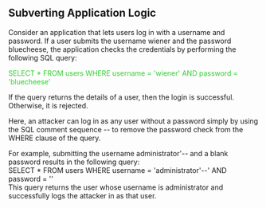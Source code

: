 ## Subverting Application Logic


Consider an application that lets users log in with a username and password. If a user submits the username wiener and the password bluecheese, the application checks the credentials by performing the following SQL query:  

<font color='limegreen'>SELECT * FROM users WHERE username = 'wiener' AND password = 'bluecheese'  </font>

If the query returns the details of a user, then the login is successful. Otherwise, it is rejected.  

Here, an attacker can log in as any user without a password simply by using the SQL comment sequence -- to remove the password check from the WHERE clause of the query. 

For example, submitting the username administrator'-- and a blank password results in the following query:  
SELECT * FROM users WHERE username = 'administrator'--' AND password = ''  
This query returns the user whose username is administrator and successfully logs the attacker in as that user.